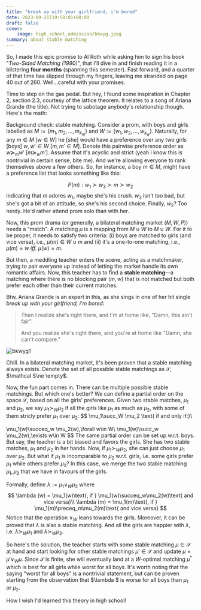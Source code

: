 ```yaml
---
title: "break up with your girlfriend, i'm bored"
date: 2023-09-21T19:58:01+08:00
draft: false
cover:
    image: high_school_admission/bkwyg.jpeg
summary: about stable matching
---
```


So, I made this epic promise to Al Roth while asking him to sign his book "*Two-Sided Matching (1990)*", that I'll dive in and finish reading it in a blistering **four months** (spanning this semester). Fast forward, and a quarter of that time has slipped through my fingers, leaving me stranded on page 40 out of 260. Well...careful with your promises.

Time to step on the gas pedal. But hey, I found some inspiration in Chapter 2, section 2.3, courtesy of the lattice theorem. It relates to a song of Ariana Grande (the title). Not trying to sabotage anybody's relationship though. Here's the math:

Background check: stable matching. Consider a prom, with boys and girls labelled as $M:=\{m_1, m_2, ..., m_{k_m}\}$ and $W:=\{w_1, w_2, ..., w_{k_w}\}$. Naturally, for any $m\in M$ [$w\in W$] he [she] would have a preference over any two girls [boys] $w, w'\in W$ [$m, m'\in M$]. Denote this pairwise preference order as $w\succeq_m w'$ [$m\succeq_w m'$]. Assume that it's acyclic and strict (yeah i know this is nontrivial in certain sense, bite me). And we're allowing everyone to rank themselves above a few others. So, for instance, a boy $m\in M$, might have a preference list that looks something like this:


$$
P(m):w_1 \succ w_3 \succ m \succ w_2
$$
indicating that $m$ adores $w_1$, maybe she's his crush. $w_3$ isn't too bad, but she's got a bit of an attitude, so she's his second choice. Finally, $w_2$? Too nerdy. He'd rather attend prom solo than with her.

Now, this prom drama (or generally, a bilateral matching market $(M, W, P)$) needs a "match". A matching $\mu$ is a mapping from $M\cup W$ to $M\cup W$. For it to be proper, it needs to satisfy two criteria: (i) boys are matched to girls (and vice versa), i.e., $\mu(m)\in W\cup{m}$ and (ii) it's a one-to-one matching, i.e., $\mu(m) = w$ *iff.* $\mu(w) = m$.

But then, a meddling teacher enters the scene, acting as a matchmaker, trying to pair everyone up instead of letting the market handle its own romantic affairs. Now, this teacher has to find a **stable matching**—a matching where there is no blocking pair $(m, w)$ that is not matched but both prefer each other than their current matches. 

Btw, Ariana Grande is an expert in this, as she sings in one of her hit single *break up with your girlfriend, i'm bored*:

> Then I realize she's right there, and I'm at home like, "Damn, this ain't fair".
>
> And you realize she's right there, and you're at home like "Damn, she can't compare."

![bkwyg1](/high_school_admission/bkwyg1.jpeg)

Chill. In a bilateral matching market, it's been proven that a stable matching always exists. Denote the set of all possible stable matchings as $\mathcal S$, $\mathcal S\ne \empty$.

Now, the fun part comes in. There can be multiple possible stable matchings. But which one's better? We can define a partial order on the space $\mathcal S$, based on all the girls' preferences. Given two stable matches, $\mu_1$ and $\mu_2$, we say $\mu_1 \succ_W \mu_2$ if all the girls like $\mu_1$ as much as $\mu_2$, with some of them stricly prefer $\mu_1$ over $\mu_2$:
$$
\mu_1\succ_W \mu_2 \text{ if and only if:}\\

\mu_1(w)\succeq_w \mu_2(w),\forall w\in W\\
\mu_1(w)\succ_w \mu_2(w),\exists w\in W
$$
The same partial order can be set up w.r.t. boys. But say, the teacher is a bit biased and favors the girls. She has two stable matches, $\mu_1$ and $\mu_2$ in her hands. Now, if $\mu_1\succ_W \mu_2$, she can just choose $\mu_1$ over $\mu_2$. But what if $\mu_1$ is incomparable to $\mu_2$ w.r.t. girls, i.e. some girls prefer $\mu_1$ while others prefer $\mu_2$? In this case, we merge the two stable matching $\mu_1, \mu_2$ that we have in favours of the girls. 

Formally, define $\lambda := \mu_1 \vee_W \mu_2$ where
$$
\lambda (w) = \mu_1(w)\text{, if } \mu_1(w)\succeq_w\mu_2(w)\text{ and vice versa}\\
\lambda (m) = \mu_1(m)\text{, if } \mu_1(m)\preceq_m\mu_2(m)\text{ and vice versa}
$$
Notice that the operation $\vee_W$ leans towards the girls. Moreover, it can be proved that $\lambda$ is also a stable matching. And all the girls are happier with $\lambda$, i.e. $\lambda\succ_W \mu_1$ and $\lambda\succ_W \mu_2$.

So here's the solution, the teacher starts with some stable matching $\mu\in \mathcal S$ at hand and start looking for other stable matchings $\mu'\in \mathcal S$ and update $\mu = \mu' \vee_W\mu$. Since $\mathcal S$ is finite, she will eventually land at a $W$-optimal matching $\mu^*$ which is best for all girls while worst for all boys. It's worth noting that the saying "worst for all boys" is a nontrivial statement, but can be proven starting from the observation that $\lambda $ is worse for all boys than $\mu_1$ or $\mu_2$.

How I wish I'd learned this theory in high school!
